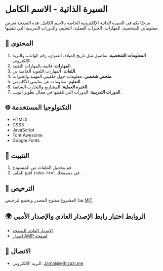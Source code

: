 # السيرة الذاتية - الاسم الكامل

مرحبًا بكم في السيرة الذاتية الإلكترونية الخاصة بالاسم الكامل. هذه الصفحة تعرض معلوماتي الشخصية، المهارات، الخبرات العملية، التعليم، والدورات التدريبية التي تلقيتها.

## 📜 المحتوى

1. **المعلومات الشخصية**: تفاصيل مثل تاريخ الميلاد، العنوان، رقم الهاتف، والبريد الإلكتروني.
2. **المهارات**: قائمة بالمهارات التقنية.
3. **اللغات**: المهارات اللغوية الخاصة بي.
4. **ملخص شخصي**: معلومات حول خلفيتي المهنية والخبرات.
5. **التعليم**: معلومات عن تعليمي الأكاديمي.
6. **الخبرة العملية**: المشاريع والتجارب السابقة.
7. **الدورات التدريبية**: الدورات التي تلقيتها في مجال تطوير الويب.

## 🌐 التكنولوجيا المستخدمة

- HTML5
- CSS3
- JavaScript
- Font Awesome
- Google Fonts

## 🔧 التثبيت

1. قم بتحميل الملفات من المستودع.
2. افتح الملف `index.html` في متصفحك.

## 📄 الترخيص

هذا المشروع مفتوح المصدر ويخضع لترخيص [MIT](https://opensource.org/licenses/MIT).

## 🌍 الروابط اختبار رابط الإصدار العادي والإصدار الأمبي

- [الاصدار العادي للصفحة]([https://siwanexyz.github.io/Bio-test/])
- [اصدار AMP لصفحة]([https://siwanexyz.github.io/Bio-test/?amp=1])

## 📧 الاتصال

- البريد الإلكتروني: Jamal@elhizazi.me
